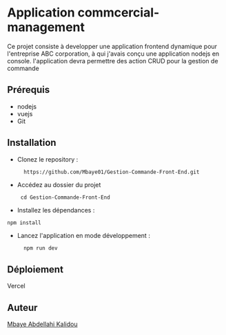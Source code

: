 # Application commcercial-management

Ce projet consiste à developper une application frontend dynamique pour l'entreprise ABC corporation, à qui j'avais conçu une application nodejs en console. l'application devra permettre des action CRUD pour la gestion de commande

## Prérequis

- nodejs
- vuejs
- Git

## Installation

- Clonez le repository :

        https://github.com/Mbaye01/Gestion-Commande-Front-End.git

- Accédez au dossier du projet

       cd Gestion-Commande-Front-End

- Installez les dépendances :

```bash
npm install
```

- Lancez l'application en mode développement :

        npm run dev

## Déploiement

Vercel

## Auteur

[Mbaye Abdellahi Kalidou](https://github.com/Mbaye01/Gestion-Commande-Front-End.git)
